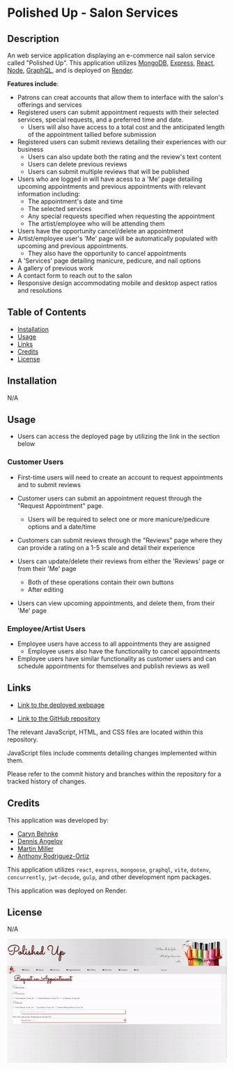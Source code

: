 # Polished Up - Salon Services 

## Description 

An web service application displaying an e-commerce nail salon service called "Polished Up". This application utilizes [MongoDB](https://www.mongodb.com/), [Express](https://expressjs.com/), [React](https://react.dev/), [Node](https://nodejs.org/en), [GraphQL](graphql.org), and is deployed on [Render](https://render.com/).

**Features include**:

- Patrons can creat accounts that allow them to interface with the salon's offerings and services
- Registered users can submit appointment requests with their selected services, special requests, and a preferred time and date.
    - Users will also have access to a total cost and the anticipated length of the appointment tallied before submission 
- Registered users can submit reviews detailing their experiences with our business 
    - Users can also update both the rating and the review's text content
    - Users can delete previous reviews 
    - Users can submit multiple reviews that will be published 
- Users who are logged in will have acess to a 'Me' page detailing upcoming appointments and previous appointments with relevant information including:
    - The appointment's date and time
    - The selected services
    - Any special requests specified when requesting the appointment
    - The artist/employee who will be attending them
- Users have the opportunity cancel/delete an appointment 
- Artist/employee user's 'Me' page will be automatically populated with upcoming and previous appointments. 
    - They also have the opportunity to cancel appointments
-  A 'Services' page detailing manicure, pedicure, and nail options
- A gallery of previous work 
- A contact form to reach out to the salon
- Responsive design accommodating mobile and desktop aspect ratios and resolutions


## Table of Contents

- [Installation](#installation)
- [Usage](#usage)
- [Links](#links)
- [Credits](#credits)
- [License](#license)

## Installation

N/A

## Usage

- Users can access the deployed page by utilizing the link in the section below

### Customer Users

- First-time users will need to create an account to request appointments and to submit reviews

- Customer users can submit an appointment request through the "Request Appointment" page. 
    - Users will be required to select one or more manicure/pedicure options and a date/time
- Customers can submit reviews through the "Reviews" page where they can provide a rating on a 1-5 scale and detail their experience
- Users can update/delete their reviews from either the 'Reviews' page or from their 'Me' page
    - Both of these operations contain their own buttons
    - After editing
- Users can view upcoming appointments, and delete them, from their 'Me' page

### Employee/Artist Users

- Employee users have access to all appointments they are assigned
    - Employee users also have the functionality to cancel appointments 
- Employee users have similar functionality as customer users and can schedule appointments for themselves and publish reviews as well

## Links

- [Link to the deployed webpage](https://salon-services.onrender.com/)

- [Link to the GitHub repository](https://github.com/anthonyero/salon-services)


The relevant JavaScript, HTML, and CSS files are located within this repository. 

JavaScript files include comments detailing changes implemented within them. 

Please refer to the commit history and branches within the repository for a tracked history of changes.

## Credits

This application was developed by: 

- [Caryn Behnke](https://github.com/Magicaryn)
- [Dennis Angelov](https://github.com/Youthfulmaster)
- [Martin Miller](https://github.com/mmiller1234321) 
- [Anthony Rodriguez-Ortiz](https://github.com/anthonyero)

This application utilizes `react`, `express`, `mongoose`, `graphql`, `vite`, `dotenv`, `concurrently`, `jwt-decode`, `gulp`, and other development npm packages. 

This application was deployed on Render.

## License

N/A

![Gif of live webpage](/assets/images/salon-services-deployed-demo.gif)

